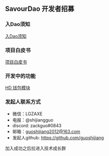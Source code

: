 ## SavourDao 开发者招募


### 入Dao须知

[入Dao须知](https://savourdao.notion.site/SavourDao-Kickoff-fad20314602d46dfab65f1f3ebf09203)


### 项目白皮书

[项目白皮书](https://savourdao.notion.site/SavourDao-3b6e4cb18d324fa39d236a26c64461a8)

### 开发中的功能

[HD 钱包模块](https://savourdao.notion.site/SavourDao-HD-c614f0eadfb54deea3584081b617286a)

### 发起人联系方式

-  微信：LGZAXE
-  电报：@shijiangguo
-  discord: zackguo#0843
-  邮箱：guoshijiang2012@163.com
-  发起人github: https://github.com/guoshijiang

加入成功之后拉进入技术成长群
